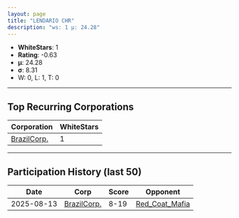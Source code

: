 ```yaml
---
layout: page
title: "LENDARIO CHR"
description: "ws: 1 μ: 24.28"
---
```

- **WhiteStars**: 1
- **Rating**: -0.63
- **μ**: 24.28  
- **σ**: 8.31
- W: 0, L: 1, T: 0

---

## Top Recurring Corporations

| Corporation | WhiteStars |
| --- | --- |
| [BrazilCorp\.](https://ws.tsl.rocks/corp/623f28fa77360220e64570e6493ec911dc1e814d1686305b7879da48d808d1cf/) | 1 |

---

## Participation History (last 50)

| Date | Corp | Score | Opponent |
| --- | --- | --- | --- |
| 2025-08-13 | [BrazilCorp\.](https://ws.tsl.rocks/corp/623f28fa77360220e64570e6493ec911dc1e814d1686305b7879da48d808d1cf/) | 8-19 | [Red\_Coat\_Mafia](https://ws.tsl.rocks/corp/f5825bb96dc9d061496fcea5926a16ba159a26ccd5518f8e63583c52fb68dd29/) |